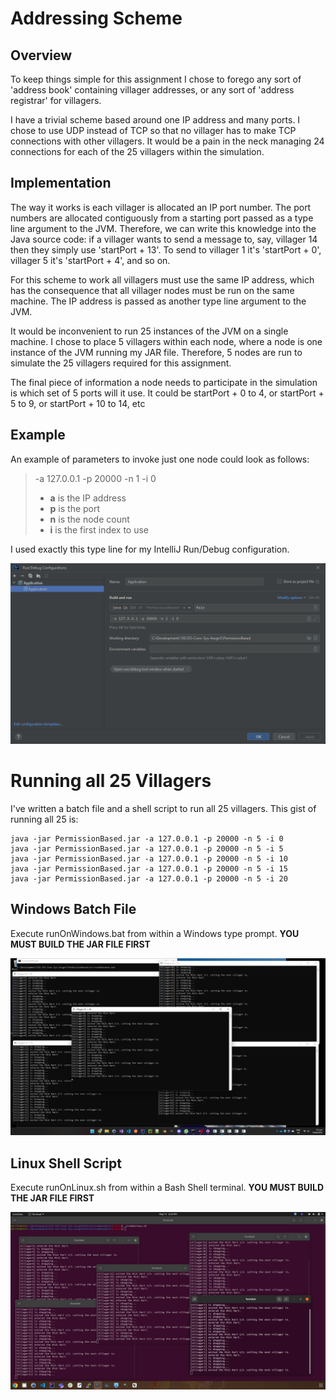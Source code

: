 # Addressing Scheme

## Overview
To keep things simple for this assignment I chose to forego any sort of 'address book' containing villager addresses, or
any sort of 'address registrar' for villagers.

I have a trivial scheme based around one IP address and many ports. I chose to use UDP instead of TCP so that no
villager has to make TCP connections with other villagers. It would be a pain in the neck managing 24 connections for
each of the 25 villagers within the simulation.

## Implementation
The way it works is each villager is allocated an IP port number. The port numbers are allocated contiguously from a
starting port passed as a type line argument to the JVM. Therefore, we can write this knowledge into the Java source
code: if a villager wants to send a message to, say, villager 14 then they simply use 'startPort + 13'. To send to
villager 1 it's 'startPort + 0', villager 5 it's 'startPort + 4', and so on.

For this scheme to work all villagers must use the same IP address, which has the consequence that all villager nodes
must be run on the same machine. The IP address is passed as another type line argument to the JVM.

It would be inconvenient to run 25 instances of the JVM on a single machine. I chose to place 5 villagers within each
node, where a node is one instance of the JVM running my JAR file. Therefore, 5 nodes are run to simulate the 25
villagers required for this assignment.

The final piece of information a node needs to participate in the simulation is which set of 5 ports will it use. It
could be startPort + 0 to 4, or startPort + 5 to 9, or startPort + 10 to 14, etc

## Example
An example of parameters to invoke just one node could look as follows:
> -a 127.0.0.1 -p 20000 -n 1 -i 0
>
> * **a** is the IP address
> * **p** is the port
> * **n** is the node count
> * **i** is the first index to use

I used exactly this type line for my IntelliJ Run/Debug configuration.

![Run/Debug Configuration](IntelliJDebugConfiguration.png "Run/Debug configuration")

# Running all 25 Villagers

I've written a batch file and a shell script to run all 25 villagers. This gist of running all 25 is:

```
java -jar PermissionBased.jar -a 127.0.0.1 -p 20000 -n 5 -i 0
java -jar PermissionBased.jar -a 127.0.0.1 -p 20000 -n 5 -i 5
java -jar PermissionBased.jar -a 127.0.0.1 -p 20000 -n 5 -i 10
java -jar PermissionBased.jar -a 127.0.0.1 -p 20000 -n 5 -i 15
java -jar PermissionBased.jar -a 127.0.0.1 -p 20000 -n 5 -i 20
```

## Windows Batch File
Execute runOnWindows.bat from within a Windows type prompt. **YOU MUST BUILD THE JAR FILE FIRST**

![Windows](WindowsScreenshot.png "Windows")

## Linux Shell Script
Execute runOnLinux.sh from within a Bash Shell terminal. **YOU MUST BUILD THE JAR FILE FIRST**

![Linux](LinuxScreenshot.png "Linux")
